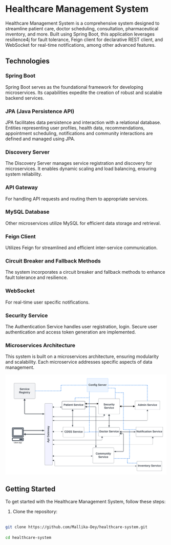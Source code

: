 
# Healthcare Management System

Healthcare Management System is a comprehensive system designed to streamline patient care, doctor scheduling, consultation, pharmaceutical inventory, and more. Built using Spring Boot, this application leverages resilience4j for fault tolerance, Feign client for declarative REST client, and WebSocket for real-time notifications, among other advanced features.

  

## Technologies

  

### Spring Boot

  

Spring Boot serves as the foundational framework for developing microservices. Its capabilities expedite the creation of robust and scalable backend services.

  

### JPA (Java Persistence API)

  

JPA facilitates data persistence and interaction with a relational database. Entities representing user profiles, health data, recommendations, appointment scheduling, notifications and community interactions are defined and managed using JPA.

  

### Discovery Server

  

The Discovery Server manages service registration and discovery for microservices. It enables dynamic scaling and load balancing, ensuring system reliability.

  

### API Gateway

  

For handling API requests and routing them to appropriate services.

  

### MySQL Database

  

Other microservices utilize MySQL for efficient data storage and retrieval.
  

### Feign Client

Utilizes Feign for streamlined and efficient inter-service communication.

  

### Circuit Breaker and Fallback Methods

  

The system incorporates a circuit breaker and fallback methods to enhance fault tolerance and resilience.

  

### WebSocket

For real-time user specific notifications.

  

### Security Service

  

The Authentication Service handles user registration, login. Secure user authentication and access token generation are implemented.

  

### Microservices Architecture

  

This system is built on a microservices architecture, ensuring modularity and scalability. Each microservice addresses specific aspects of data management.

![Healthcare System Architecture](https://github.com/MallikaBJIT/images/blob/main/Architecture.png)

  
  

## Getting Started

  

To get started with the Healthcare Management System, follow these steps:

  

1. Clone the repository:

```bash

git clone https://github.com/Mallika-Dey/healthcare-system.git

cd healthcare-system

